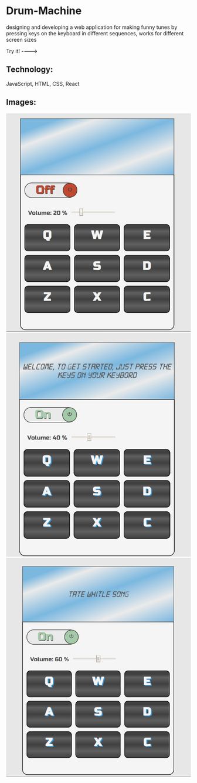 # Drum-Machine
designing and developing a web application for making funny tunes by pressing keys on the keyboard in different sequences,
works for different screen sizes

Try it! ----> 

## Technology:
JavaScript, HTML, CSS, React

## Images: 

![alt text](https://github.com/OxanaK/Drum-Machine/blob/master/example_photos/drum1.jpg)
![alt text](https://github.com/OxanaK/Drum-Machine/blob/master/example_photos/drum2.jpg)
![alt text](https://github.com/OxanaK/Drum-Machine/blob/master/example_photos/drum3.jpg)
